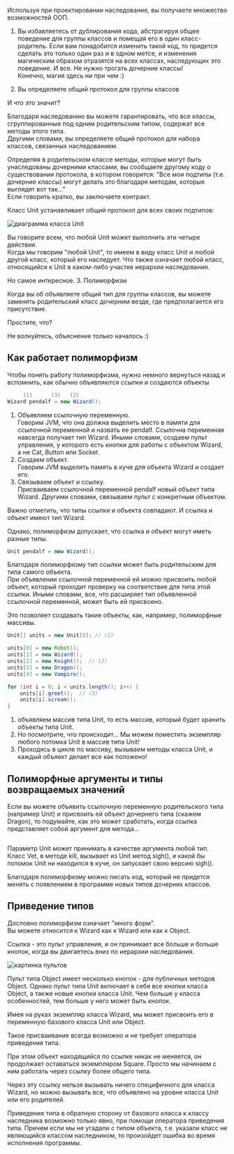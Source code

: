 Используя при проектировании наследование, вы получаете множество возможностей ООП.

1. Вы избавляетесь от дублирования кода, абстрагируя общее поведение для группы классов и помещая его в один класс-родитель. Если вам понадобится изменить такой код, то придется сделать это только один раз и в одном метсе, и изменения магическим образом отразятся на всех классах, наследующих это поведение. И все. Не нужно трогать дочерние классы!  
Конечно, магия здесь ни при чем :)

2. Вы определяете общий протокол для группы классов

И что это значит?

Благодаря наследованию вы можете гарантировать, что все классы, сгруппированные под одним родительским типом, содержат все методы этого типа.  
Другими словами, вы определяете общий протокол для набора классов, связанных наследованием.

Определяя в родительском классе методы, которые могут быть унаследованы дочерними классами, вы сообщаете другому коду о существовании протокола, в котором говорится: "Все мои подтипы (т.е. дочерние классы) могут делать это благодаря методам, которые выглядят вот так..."  
Если говорить кратко, вы заключаете контракт.

Класс Unit устанавливает общий протокол для всех своих подтипов:

![диаграмма класса Unit]()

Вы говорите всем, что любой Unit может выполнить эти четыре действия.  
Когда мы говорим "любой Unit", то имеем в виду класс Unit и любой другой класс, который его наследует. Что также означает любой класс, относящийся к Unit в каком-либо участке иерархии наследования.

Но самое интересное.
3. Полиморфизм  

Когда вы об объявляете общий тип для группы классов, вы можете заменять родительский класс дочерним везде, где предполагается его присутствие.

Простите, что?

Не волнуйтесь, объяснение только началось :)

## Как работает полиморфизм
Чтобы понять работу полиморфизма, нужно немного вернуться назад и вспомнить, как обычно объявляются ссылки и создаются объекты
```java
     (1)      (3)   (2)
Wizard pendalf = new Wizard();
```
1. Объявляем ссылочную переменную.  
Говорим JVM, что она должна выделить место в памяти для ссылочной переменной и назвать ее pendalf. Ссылочна переменная навсегда получает тип Wizard. Иными словами, создаем пульт управления, у которого есть кнопки для работы с объектом Wizard, а не Cat, Button или Socket.
2. Создаем объект.  
Говорим JVM выделить память в куче для объекта Wizard и создает его.
3. Связываем объект и ссылку.  
Присваиваем ссылочной переменной pendalf новый объект типа Wizard. Другими словами, связываем пульт с конкретным объектом.

Важно отметить, что типы ссылки и объекта совпадают. И ссылка и объект имеют тип Wizard.

Однако, полиморфизм допускает, что ссылка и объект могут иметь разные типы.
```java
Unit pendalf = new Wizard();
```
Благодаря полиморфизму тип ссылки может быть родительским для типа самого объекта.  
При объявлении ссылочной переменной ей можно присвоить любой объект, который проходит проверку на соответствие для типа этой ссылки. Иными словами, все, что расширяет тип объявленной ссылочной переменной, может быть ей присвоено.

Это позволяет создавать такие объекты, как, например, полиморфные массивы.
```java
Unit[] units = new Unit[5]; // (1)

units[0] = new Robot();
units[1] = new Wizard();
units[2] = new Knight();  // (2)
units[3] = new Dragon();
units[4] = new Vampire();

for (int i = 0; i < units.length(); i++) {
    units[i].greet();  // (3)
    units[i].scream();  
}
```
1. объявляем массив типа Unit, то есть массив, который будет хранить объекты типа Unit.
2. Но посмотрите, что происходит... Мы можем поместить экземпляр любого потомка Unit в массив типа Unit!
3. Проходясь в цикле по массиву, вызываем методы класса Unit, и каждый объяект делает все как положено!

## Полиморфные аргументы и типы возвращаемых значений
Если вы можете объявить ссылочную переменную родительского типа (например Unit) и присвоить ей объект дочернего типа (скажем Dragon), то подумайте, как это может сработать, когда ссылка представляет собой аргумент для метода...
```java
```
<!-- написать код и изменить Vet -->
Параметр Unit может принимать в качестве аргумента любой тип. Класс Vet, в методе kill, вызывает из Unit метод sigh(), и какой бы потомок Unit ни находился в куче, он запускает свою версию sigh().

Благодаря полиморфизму можно писать код, который не придется менять с появлением в программе новых типов дочерних классов.

## Приведение типов
Дословно полиморфизм означает "много форм".  
Вы можете относится к Wizard как к Wizard или как к Object.

Ссылка - это пульт управления, и он принимает все больше и больше кнопок, когда вы двигаетесь вниз по иерархии наследования. 

![картинка пультов]()

Пульт типа Object имеет несколько кнопок - для публичных методов Object. Однако пульт типа Unit включает в себя все кнопки класса Object, а также новые кнопки класса Unit. Чем больше у класса особенностей, тем больше у него может быть кнопок.

Имея на руках экземпляр класса Wizard, мы может присвоить его в переменную базового класса Unit или Object.

Такое присваивание всегда возможно и не требует оператора приведения типа.

При этом объект находящийся по ссылке никак не меняется, он продолжает оставаться экземпляром Square. Просто мы начинаем c ним работать через ссылку более общего типа.

Через эту ссылку нельзя вызывать ничего специфичного для класса Wizard, но можно вызывать все, что объявлено на уровне класса Unit или его родителей.

Приведение типа в обратную сторону от базового класса к классу наследника возможно только явно, при помощи оператора приведения типа. Причем если мы не угадали с типом объекта, т.е. указали класс не являющийся классом наследником, то произойдет ошибка во время исполнения программы.
